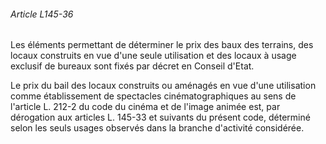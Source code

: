 ###### Article L145-36

Les éléments permettant de déterminer le prix des baux des terrains, des locaux construits en vue d'une seule utilisation et des locaux à usage exclusif de bureaux sont fixés par décret en Conseil d'Etat.

Le prix du bail des locaux construits ou aménagés en vue d'une utilisation comme établissement de spectacles cinématographiques au sens de l'article L. 212-2 du code du cinéma et de l'image animée est, par dérogation aux articles L. 145-33 et suivants du présent code, déterminé selon les seuls usages observés dans la branche d'activité considérée.

